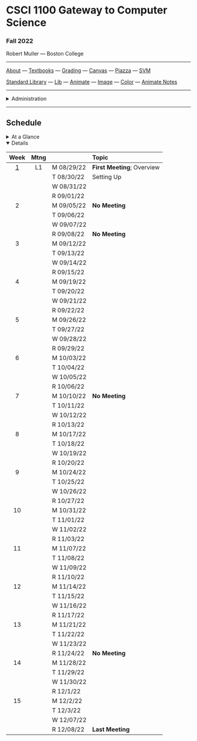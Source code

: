 # CSCI 1100 Gateway to Computer Science

### Fall 2022

Robert Muller — Boston College

---

[About](resources/about.md) — [Textbooks](resources/textbooks.md) — [Grading](resources/grading.md) — [Canvas](https://bostoncollege.instructure.com/courses/1634507) — [Piazza](https://piazza.com/class/l7ca109sok15ag) — [SVM](https://dogfishbar.github.io/dogfishbar.github.io/)

[Standard Library](https://docs.python.org/3/library/index.html) — [Lib]() — [Animate]() — [Image]() — [Color]() — [Animate Notes]()

---

<details>
  <summary>Administration</summary>

+ **Meets:** Monday thru Thursday 2PM - 2:50PM, Stokes Hall North Rm 215.

+ **Instructor:** [Robert Muller](https://dogfishbar.github.io/)

+ [Office Hours](https://bccte.zoom.us/j/3306891980): Tuesdays 3PM - 5PM, Wednesdays 4PM - 5PM and by appointment, 245 Beacon St. Rm 508.

**Teaching Assistants:**

<details open> <summary>Calista Agmata</summary>

+ **Office Hours** Friday 5PM - 6PM, Saturday 11AM - 12PM, 245 Beacon St. Rm 122.

</details>

<details open> <summary>Andy Zheng</summary>

+ **Office Hours** Tuesday and Thursday 12PM - 1PM, 245 Beacon St. Rm 122.

</details>

</details>

---

## Schedule

<details>
  <summary>At a Glance</summary>

  #### Month by Month

1. Learning to code, writing functions;
2. Bits, bytes & machines
3. Applications

#### Week by Week
1. Logisitics; base types and expressions
2. Naming; Writing Functions; Branching 
3. Repetition; Graphics; Lists
4. Repetition
5. Repetition
6. Animation; Model-View-Update
7. Digital Representations
8. Machines
9. Storage
10. Applications in Imperative Style: Digital Audio
11. Applications in Imperative Style: Digital Images
12. Applications of Strings, Text & Files
13. Sorting Algorithms
14. Developing new Types, Review & Wrap-up

</details>



<details open>
  <summary>Details</summary>

| Week | Mtng |     | Topic  |
| :--: | :--: | :-- | :--------------------------------------- |
|  [1](https://github.com/BC-CSCI1100/Week01)  |  L1   | M 08/29/22 | **First Meeting**; Overview |
|      |       | T 08/30/22 | Setting Up |
|      |       | W 08/31/22 |  |
|      |       | R 09/01/22 | |
|  2  |   | M 09/05/22 | **No Meeting** |
|      |        | T 09/06/22 |  |
|      |        | W 09/07/22 |  |
|      |        | R 09/08/22 | **No Meeting** |
|  3  |   | M 09/12/22 |  |
|      |        | T 09/13/22 |  |
|      |        | W 09/14/22 |  |
|      |        | R 09/15/22 | |
|  4  |   | M 09/19/22 |  |
|      |        | T 09/20/22 |  |
|      |        | W 09/21/22 |  |
|      |        | R 09/22/22 | |
|  5  |   | M 09/26/22 |  |
|      |        | T 09/27/22 |  |
|      |        | W 09/28/22 |  |
|      |        | R 09/29/22 | |
|  6  |   | M 10/03/22 |  |
|      |        | T 10/04/22 |  |
|      |        | W 10/05/22 |  |
|      |        | R 10/06/22 | |
|  7  |   | M 10/10/22 | **No Meeting** |
|      |        | T 10/11/22 |  |
|      |        | W 10/12/22 |  |
|      |        | R 10/13/22 | |
|  8  |   | M 10/17/22 |  |
|      |        | T 10/18/22 |  |
|      |        | W 10/19/22 |  |
|      |        | R 10/20/22 | |
|  9  |   | M 10/24/22 |  |
|      |        | T 10/25/22 |  |
|      |        | W 10/26/22 |  |
|      |        | R 10/27/22 | |
|  10  |   | M 10/31/22 |  |
|      |        | T 11/01/22 |  |
|      |        | W 11/02/22 |  |
|      |        | R 11/03/22 | |
|  11  |   | M 11/07/22 |  |
|      |        | T 11/08/22 |  |
|      |        | W 11/09/22 |  |
|      |        | R 11/10/22 | |
|  12  |   | M 11/14/22 |  |
|      |        | T 11/15/22 |  |
|      |        | W 11/16/22 |  |
|      |        | R 11/17/22 | |
|  13  |   | M 11/21/22 |  |
|      |        | T 11/22/22 |  |
|      |        | W 11/23/22 |  |
|      |        | R 11/24/22 | **No Meeting** |
|  14  |   | M 11/28/22 |  |
|      |        | T 11/29/22 |  |
|      |        | W 11/30/22 |  |
|      |        | R 12/1/22 | |
|  15  |   | M 12/2/22 |  |
|      |        | T 12/3/22 |  |
|      |        | W 12/07/22 |  |
|      |        | R 12/08/22 | **Last Meeting** |

</details>



